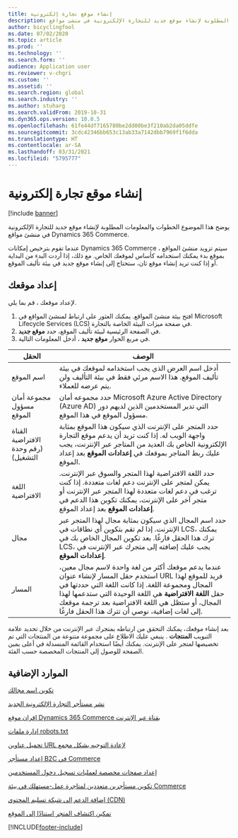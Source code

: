 ```yaml
---
title: إنشاء موقع تجارة إلكترونية
description: يوضح هذا الموضوع الخطوات والمعلومات المطلوبة لإنشاء موقع جديد للتجارة الإلكترونية في منشئ مواقع Dynamics 365 Commerce.
author: bicyclingfool
ms.date: 07/02/2020
ms.topic: article
ms.prod: ''
ms.technology: ''
ms.search.form: ''
audience: Application user
ms.reviewer: v-chgri
ms.custom: ''
ms.assetid: ''
ms.search.region: global
ms.search.industry: ''
ms.author: stuharg
ms.search.validFrom: 2019-10-31
ms.dyn365.ops.version: 10.0.5
ms.openlocfilehash: 61fe44df7165780be2dd00be3f210ab2da05ddfe
ms.sourcegitcommit: 3cdc42346bb653c13ab33a7142dbb7969f1f6dda
ms.translationtype: HT
ms.contentlocale: ar-SA
ms.lasthandoff: 03/31/2021
ms.locfileid: "5795777"
---
```

# <a name="create-an-e-commerce-site"></a>إنشاء موقع تجارة إلكترونية

[!include [banner](includes/banner.md)]

يوضح هذا الموضوع الخطوات والمعلومات المطلوبة لإنشاء موقع جديد للتجارة الإلكترونية في منشئ مواقع Dynamics 365 Commerce.

عندما تقوم بترخيص إمكانات Dynamics 365 Commerce ، سيتم تزويد منشئ المواقع بموقع بدء يمكنك استخدامه كأساس لموقعك الخاص. مع ذلك، إذا أردت البدء من البداية أو إذا كنت تريد إنشاء موقع ثان، ستحتاج إلى إنشاء موقع جديد في بيئة تأليف الموقع. 

## <a name="set-up-your-site"></a>إعداد موقعك

لإعداد موقعك ، قم بما يلي.

1. افتح بيئة منشئ المواقع. يمكنك العثور على ارتباط لمنشئ المواقع في Microsoft Lifecycle Services (LCS) في صفحة ميزات البيئة الخاصة بالتجارة.
1. في الصفحة الرئيسية لبيئة تأليف الموقع، حدد **موقع جديد**.
1. في مربع الحوار **موقع جديد** ، أدخل المعلومات التالية.

| الحقل                               | ‏‏الوصف |
|-------------------------------------|-------------|
| اسم الموقع                           | أدخل اسم العرض الذي يجب استخدامه لموقعك في بيئة تأليف الموقع. هذا الاسم مرئي فقط في بيئة التأليف ولن يتم عرضه للعملاء. |
| مجموعة أمان مسؤول الموقع | حدد مجموعه أمان Microsoft Azure Active Directory (Azure AD) التي تدير المستخدمين الذين لديهم دور مسؤول الموقع في هذا الموقع. |
| القناة الافتراضية (رقم وحدة التشغيل) | حدد المتجر على الإنترنت الذي سيكون هذا الموقع بمثابة واجهة الويب له. إذا كنت تريد أن يدعم موقع التجارة الإلكترونية الخاص بك العديد من المتاجر عبر الإنترنت، يجب عليك ربط المتاجر بموقعك في **إعدادات الموقع** بعد إعداد الموقع. |
| اللغة الافتراضية                            | حدد اللغة الافتراضية لهذا المتجر والسوق عبر الإنترنت. يمكن لمتجر على الإنترنت دعم لغات متعددة. إذا كنت ترغب في دعم لغات متعددة لهذا المتجر عبر الإنترنت أو متجر آخر على الإنترنت، يمكنك تكوين هذا الدعم في **إعدادات الموقع** بعد إعداد الموقع.  |
| مجال                              | حدد اسم المجال الذي سيكون بمثابة مجال لهذا المتجر عبر الإنترنت. إذا لم تقم بتكوين أي نطاقات في LCS، يمكنك ترك هذا الحقل فارغًا. بعد تكوين المجال الخاص بك في LCS، يجب عليك إضافته إلى متجرك عبر الإنترنت في **إعدادات الموقع**.  |
| المسار                              | عندما يدعم موقعك أكثر من لغة واحدة لاسم مجال معين، استخدم حقل المسار لإنشاء عنوان URL فريد للموقع لهذا المجال ومجموعة اللغة. إذا كانت اللغة التي حددتها في حقل **اللغة الافتراضية** هي اللغة الوحيدة التي ستدعمها لهذا المجال، أو ستظل هي اللغة الافتراضية بعد ترجمة موقعك إلى لغات إضافية، نوصي أن تترك هذا الحقل فارغًا. |


بعد إنشاء موقعك، يمكنك التحقق من ارتباطه بمتجرك عبر الإنترنت من خلال تحديد علامة التبويب **المنتجات** . ينبغي عليك الاطلاع على مجموعة متنوعة من المنتجات التي تم تخصيصها لمتجر على الإنترنت. يمكنك أيضًا استخدام القائمة المنسدلة في أعلى يمين الصفحة للوصول إلى المنتجات المخصصة حسب الفئة.

## <a name="additional-resources"></a>الموارد الإضافية

[تكوين اسم مجالك](configure-your-domain-name.md)

[نشر مستأجر التجارة الإلكترونية الجديد](deploy-ecommerce-site.md)

[إقران موقع Dynamics 365 Commerce بقناة عبر الإنترنت](associate-site-online-store.md)

[إدارة ملفات robots.txt](manage-robots-txt-files.md)

[تحميل عناوين URL لإعادة التوجيه‬ بشكل مجمع](upload-bulk-redirects.md)

[إعداد مستأجر B2C في Commerce](set-up-B2C-tenant.md)

[إعداد صفحات مخصصة لعمليات تسجيل دخول المستخدمين](custom-pages-user-logins.md)

[تكوين مستأجرين متعددين لمتاجرة عمل-مستهلك في بيئة Commerce](configure-multi-B2C-tenants.md)

[إضافة الدعم إلى شبكة تسليم المحتوى (CDN)](add-cdn-support.md)

[تمكين اكتشاف المتجر استنادًا إلى الموقع](enable-store-detection.md)


[!INCLUDE[footer-include](../includes/footer-banner.md)]